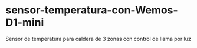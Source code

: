# sensor-temperatura-con-Wemos-D1-mini
Sensor de temperatura para caldera de 3 zonas con control de llama por luz
